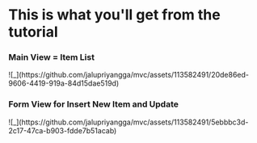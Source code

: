 <h1>This is what you'll get from the tutorial</h1>
<h3>Main View = Item List</h3>
![_](https://github.com/jalupriyangga/mvc/assets/113582491/20de86ed-9606-4419-919a-84d15dae519d)


<h3>Form View for Insert New Item and Update</h3>
![_](https://github.com/jalupriyangga/mvc/assets/113582491/5ebbbc3d-2c17-47ca-b903-fdde7b51acab)

